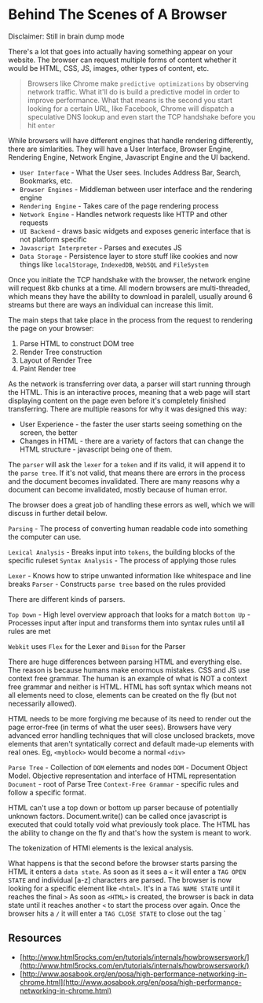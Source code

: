 # Behind The Scenes of A Browser
Disclaimer: Still in brain dump mode

There's a lot that goes into actually having something appear on your website. The browser can request multiple forms of content whether it would be HTML, CSS, JS, images, other types of content, etc.

> Browsers like Chrome make `predictive optimizations` by observing network traffic. What it'll do is build a predictive model in order to improve performance.
> What that means is the second you start looking for a certain URL, like Facebook, Chrome will dispatch a speculative DNS lookup and even start the TCP handshake before you hit `enter`

While browsers will have different engines that handle rendering differently, there are simlarities. They will have a User Interface, Browser Engine, Rendering Engine, Network Engine, Javascript Engine and the UI backend.

- `User Interface` - What the User sees. Includes Address Bar, Search, Bookmarks, etc.
- `Browser Engines` - Middleman between user interface and the rendering engine
- `Rendering Engine` - Takes care of the page rendering process
- `Network Engine` - Handles network requests like HTTP and other requests
- `UI Backend` - draws basic widgets and exposes generic interface that is not platform specific
- `Javascript Interpreter` - Parses and executes JS
- `Data Storage` - Persistence layer to store stuff like cookies and now things like `localStorage`, `IndexedDB`, `WebSQL` and `FileSystem`

Once you initiate the TCP handshake with the browser, the network engine will request 8kb chunks at a time. All modern browsers are multi-threaded, which means they have the abililty to download in paralell, usually around 6 streams but there are ways an individual can increase this limit.

The main steps that take place in the process from the request to rendering the page on your browser:

1. Parse HTML to construct DOM tree
2. Render Tree construction
3. Layout of Render Tree
4. Paint Render tree

As the network is transferring over data, a parser will start running through the HTML. This is an interactive proces, meaning that a web page will start displaying content on the page even before it's completely finished transferring. There are multiple reasons for why it was designed this way:

- User Experience - the faster the user starts seeing something on the screen, the better
- Changes in HTML - there are a variety of factors that can change the HTML structure - javascript being one of them.

The `parser` will ask the `lexer` for a `token` and if its valid, it will append it to the `parse tree`. If it's not valid, that means there are errors in the process and the document becomes invalidated. There are many reasons why a document can become invalidated, mostly because of human error.

The browser does a great job of handling these errors as well, which we will discuss in further detail below.

`Parsing` - The process of converting human readable code into something the computer can use.

`Lexical Analysis` - Breaks input into `tokens`, the building blocks of the specific ruleset
`Syntax Analysis` - The process of applying those rules

`Lexer` - Knows how to stripe unwanted information like whitespace and line breaks
`Parser` - Constructs `parse tree` based on the rules provided

There are different kinds of parsers.

`Top Down` - High level overview approach that looks for a match
`Bottom Up` - Processes input after input and transforms them into syntax rules until all rules are met

`Webkit` uses `Flex` for the Lexer and `Bison` for the Parser

There are huge differences between parsing HTML and everything else. The reason is because humans make enormous mistakes. CSS and JS use context free grammar. The human is an example of what is NOT a context free grammar and neither is HTML. HTML has soft syntax which means not all elements need to close, elements can be created on the fly (but not necessarily allowed).

HTML needs to be more forgiving me because of its need to render out the page error-free (in terms of what the user sees). Browsers have very advanced error handling techniques that will close unclosed brackets, move elements that aren't syntatically correct and default made-up elements with real ones. Eg, `<myblock>` would become a normal `<div>`

`Parse Tree` - Collection of `DOM` elements and nodes
`DOM` - Document Object Model. Objective representation and interface of HTML representation
`Document` - root of Parse Tree
`Context-Free Grammar` - specific rules and follow a specific format.

HTML can't use a top down or bottom up parser because of potentially unknown factors. Document.write() can be called once javascript is executed that could totally void what previously took place. The HTML has the ability to change on the fly and that's how the system is meant to work.

The tokenization of HTMl elements is the lexical analysis.

What happens is that the second before the browser starts parsing the HTML it enters a `data state`. As soon as it sees a `<` it will enter a `TAG OPEN STATE` and individual [a-z] characters are parsed. The browser is now looking for a specific element like `<html>`. It's in a `TAG NAME STATE` until it reaches the final `>`  As soon as `<HTML>` is created, the browser is back in data state until it reaches another `<` to start the process over again. Once the browser hits a `/` it will enter a `TAG CLOSE STATE` to close out the tag `</HTML>

## Resources
- [http://www.html5rocks.com/en/tutorials/internals/howbrowserswork/](http://www.html5rocks.com/en/tutorials/internals/howbrowserswork/)
- [http://www.aosabook.org/en/posa/high-performance-networking-in-chrome.html](http://www.aosabook.org/en/posa/high-performance-networking-in-chrome.html)